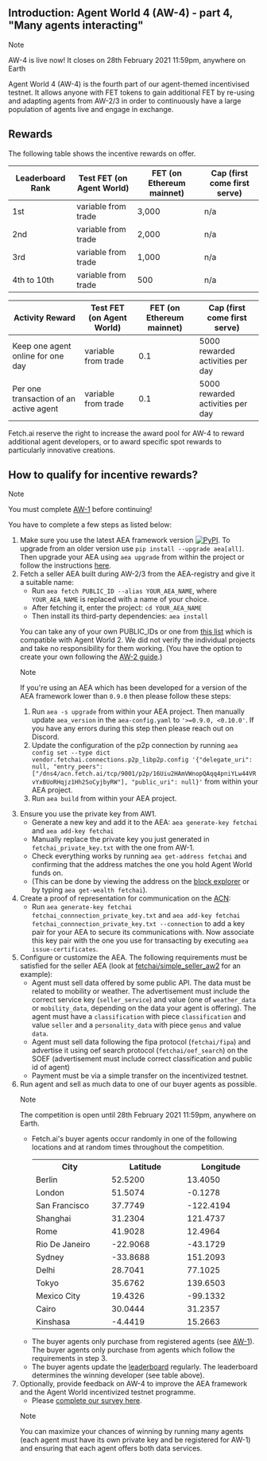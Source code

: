 ## Introduction: Agent World 4 (AW-4) - part 4, "Many agents interacting"

<div class="admonition note">
  <p class="admonition-title">Note</p>
  <p>AW-4 is live now! It closes on 28th February 2021 11:59pm, anywhere on Earth</p>
</div>

Agent World 4 (AW-4) is the fourth part of our agent-themed incentivised testnet. It allows anyone with FET tokens to gain additional FET by re-using and adapting agents from AW-2/3 in order to continuously have a large population of agents live and engage in exchange.


## Rewards

The following table shows the incentive rewards on offer.

Leaderboard Rank | Test FET (on Agent World)  | FET (on Ethereum mainnet) | Cap (first come first serve)
---------------------- | -------------------------- | ------------------------- | ----------------------------
1st  | variable from trade        | 3,000                     | n/a
2nd                 | variable from trade        | 2,000                       | n/a
3rd                 | variable from trade        | 1,000                       | n/a
4th to 10th       | variable from trade        | 500                       | n/a

Activity Reward | Test FET (on Agent World)  | FET (on Ethereum mainnet) | Cap (first come first serve)
---------------------- | -------------------------- | ------------------------- | ----------------------------
Keep one agent online for one day  | variable from trade        | 0.1                    | 5000 rewarded activities per day
Per one transaction of an active agent  | variable from trade        | 0.1                      | 5000 rewarded activities per day


Fetch.ai reserve the right to increase the award pool for AW-4 to reward additional agent developers, or to award specific spot rewards to particularly innovative creations.

## How to qualify for incentive rewards?

<div class="admonition note">
  <p class="admonition-title">Note</p>
  <p>You must complete <a href="../quickstart-aw1">AW-1</a> before continuing!</p>
</div>

You have to complete a few steps as listed below:

<ol>
<li> Make sure you use the latest AEA framework version <a href="https://img.shields.io/pypi/v/aea" target="_blank"><img alt="PyPI" src="https://img.shields.io/pypi/v/aea" /></a>. To upgrade from an older version use <code>pip install --upgrade aea[all]</code>. Then upgrade your AEA using <code>aea upgrade</code> from within the project or follow the instructions <a href="../../aea/upgrading" target="_blank">here</a>.</li>

<li> Fetch a seller AEA built during AW-2/3 from the AEA-registry and give it a suitable name:

<ul>
<li> Run <code>aea fetch PUBLIC_ID --alias YOUR_AEA_NAME</code>, where <code>YOUR_AEA_NAME</code> is replaced with a name of your choice.</li>
<li> After fetching it, enter the project: <code>cd YOUR_AEA_NAME</code></li>
<li> Then install its third-party dependencies: <code>aea install</code></li>
</ul>

You can take any of your own PUBLIC_IDs or one from  <a href="https://aea-registry.fetch.ai/list">this list</a> which is compatible with Agent World 2. We did not verify the individual projects and take no responsibility for them working. (You have the option to create your own following the <a href="../quickstart-aw1">AW-2 guide</a>.)

<div class="admonition note">
  <p class="admonition-title">Note</p>
  <p>If you're using an AEA which has been developed for a version of the AEA framework lower than <code>0.9.0</code> then please follow these steps:
  <ol>
  <li> Run <code>aea -s upgrade</code> from within your AEA project. Then manually update <code>aea_version</code> in the <code>aea-config.yaml</code> to <code>'>=0.9.0, <0.10.0'</code>. If you have any errors during this step then please reach out on Discord.</li>
  <li> Update the configuration of the p2p connection by running <code>aea config set --type dict vendor.fetchai.connections.p2p_libp2p.config '{"delegate_uri": null, "entry_peers": ["/dns4/acn.fetch.ai/tcp/9001/p2p/16Uiu2HAmVWnopQAqq4pniYLw44VRvYxBUoRHqjz1Hh2SoCyjbyRW"], "public_uri": null}'</code> from within your AEA project.</li>
  <li> Run <code>aea build</code> from within your AEA project.</li>
  </ol>
  </p>
</div>


<li>Ensure you use the private key from AW1.
<ul>
<li> Generate a new key and add it to the AEA: <code>aea generate-key fetchai</code> and <code>aea add-key fetchai</code></li>
<li> Manually replace the private key you just generated in <code>fetchai_private_key.txt</code> with the one from AW-1.</li>
<li> Check everything works by running <code>aea get-address fetchai</code> and confirming that the address matches the one you hold Agent World funds on.</li>
<li> (This can be done by viewing the address on the <a href="https://explore-agentworld.prod.fetch-ai.com" target="_blank">block explorer</a> or by typing <code>aea get-wealth fetchai</code>).</li>
</li>
</ul>

<li>Create a proof of representation for communication on the <a href="../../aea/acn">ACN</a>:
<ul>
<li> Run <code>aea generate-key fetchai fetchai_connnection_private_key.txt</code> and <code>aea add-key fetchai fetchai_connnection_private_key.txt --connection</code> to add a key pair for your AEA to secure its communications with. Now associate this key pair with the one you use for transacting by executing <code>aea issue-certificates</code>.
</li>
</ul>
</li>

<li> Configure or customize the AEA. The following requirements must be satisfied for the seller AEA (look at <a href="https://aea-registry.fetch.ai/details/agent/fetchai/simple_seller_aw2/0.7.0" target="_blank">fetchai/simple_seller_aw2</a> for an example):

<ul>
<li>Agent must sell data offered by some public API. The data must be related to mobility or weather. The advertisement must include the correct service key (<code>seller_service</code>) and value (one of <code>weather_data</code> or <code>mobility_data</code>, depending on the data your agent is offering). The agent must have a <code>classification</code> with piece <code>classification</code> and value <code>seller</code> and a <code>personality_data</code> with piece <code>genus</code> and value <code>data</code>. </li>
<li>Agent must sell data following the fipa protocol (<code>fetchai/fipa</code>) and advertise it using oef search protocol (<code>fetchai/oef_search</code>) on the SOEF (advertisement must include correct classification and public id of agent)</li>
<li>Payment must be via a simple transfer on the incentivized testnet.</li>
</ul>

</li>

<li> Run agent and sell as much data to one of our buyer agents as possible.

<div class="admonition note">
  <p class="admonition-title">Note</p>
  <p>The competition is open until 28th February 2021 11:59pm, anywhere on Earth.</p>
</div>

<ul>
<li>Fetch.ai's buyer agents occur randomly in one of the following locations and at random times throughout the competition.

<table style="width:100%;table-layout:fixed;overflow-wrap:break-word;display:inline-table;">
  <tr>
    <th>City</th>
    <th>Latitude</th>
    <th>Longitude</th>
  </tr>
  <tr>
    <td>Berlin</td>
    <td>52.5200</td>
    <td>13.4050</td>
  </tr>
  <tr>
    <td>London</td>
    <td>51.5074</td>
    <td>-0.1278</td>
  </tr>
  <tr>
    <td>San Francisco</td>
    <td>37.7749</td>
    <td>-122.4194</td>
  </tr>
  <tr>
    <td>Shanghai</td>
    <td>31.2304</td>
    <td>121.4737</td>
  </tr>
  <tr>
    <td>Rome</td>
    <td>41.9028</td>
    <td>12.4964</td>
  </tr>
  <tr>
    <td>Rio De Janeiro</td>
    <td>-22.9068</td>
    <td>-43.1729</td>
  </tr>
  <tr>
    <td>Sydney</td>
    <td>-33.8688</td>
    <td>151.2093</td>
  </tr>
  <tr>
    <td>Delhi</td>
    <td>28.7041</td>
    <td>77.1025</td>
  </tr>
  <tr>
    <td>Tokyo</td>
    <td>35.6762</td>
    <td>139.6503</td>
  </tr>
  <tr>
    <td>Mexico City</td>
    <td>19.4326</td>
    <td>-99.1332</td>
  </tr>
  <tr>
    <td>Cairo</td>
    <td>30.0444</td>
    <td>31.2357</td>
  </tr>
  <tr>
    <td>Kinshasa</td>
    <td>-4.4419</td>
    <td>15.2663</td>
  </tr>
</table>
</li>
<li>The buyer agents only purchase from registered agents (see <a href="../quickstart-aw1">AW-1</a>). The buyer agents only purchase from agents which follow the requirements in step 3.
</li>
<li>The buyer agents update the <a href="https://leaderboard-ranking.fetch.ai" target="_blank">leaderboard</a> regularly. The leaderboard determines the winning developer (see table above).
</li>
</li>
</ul>

<!-- <li> Submit prize claim form <a href="" target="_blank">here (not open yet)</a>.</li> -->


<li> Optionally, provide feedback on AW-4 to improve the AEA framework and the Agent World incentivized testnet programme.
<ul>
<li>Please <a href="https://research.typeform.com/to/JqddP2QP" target="_blank">complete our survey here</a>.
</li>
</ul>
</li>

<div class="admonition note">
  <p class="admonition-title">Note</p>
  <p>You can maximize your chances of winning by running many agents (each agent must have its own private key and be registered for AW-1) and ensuring that each agent offers both data services.</p>
</div>
</ol>
